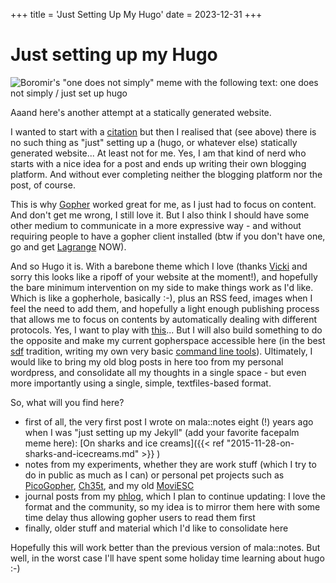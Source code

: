 +++
title = 'Just Setting Up My Hugo'
date = 2023-12-31
+++

# Just setting up my Hugo

![Boromir's "one does not simply" meme with the following text: one does not simply / just set up hugo](/images/onedoesnothugo.jpg)

Aaand here's another attempt at a statically generated website.

I wanted to start with a [citation](https://twitter.com/jack/status/20) but
then I realised that (see above) there is no such thing as "just" setting 
up a (hugo, or whatever else) statically generated website... At least not
for me. Yes, I am that kind of nerd who starts with a nice idea for a post
and ends up writing their own blogging platform. And without ever completing
neither the blogging platform nor the post, of course.

This is why [Gopher](http://gopher.floodgap.com/gopher/gw?a=gopher.3564020356.org)
worked great for me, as I just had to focus on content. And don't get me wrong,
I still love it. But I also think I should have some other medium to communicate
in a more expressive way - and without requiring people to have a gopher client 
installed (btw if you don't have one, go and get [Lagrange](https://github.com/skyjake/lagrange) 
NOW).

And so Hugo it is. With a barebone theme which I love (thanks 
[Vicki](https://vickiboykis.com/) and sorry this looks like a ripoff of your 
website at the moment!), and hopefully the bare minimum intervention on my side 
to make things work as I'd like. Which is like a gopherhole, basically :-), plus
an RSS feed, images when I feel the need to add them, and hopefully a light enough
publishing process that allows me to focus on contents by automatically dealing 
with different protocols. Yes, I want to play with 
[this](https://github.com/mkamarin/Hugo-2-Gopher-and-Gemini)... But I will also
build something to do the opposite and make my current gopherspace accessible 
here (in the best [sdf](http://sdf.org/) tradition, writing my own very basic
[command line tools](https://github.com/aittalam/hugo_tools)). Ultimately, 
I would like to bring my old blog posts in here too from my personal wordpress,
and consolidate all my thoughts in a single space - but even more importantly
using a single, simple, textfiles-based format.

So, what will you find here?

- first of all, the very first post I wrote on mala::notes eight (!) years
ago when I was "just setting up my Jekyll" (add your favorite facepalm meme
here): [On sharks and ice creams]({{< ref "2015-11-28-on-sharks-and-icecreams.md" >}} )
- notes from my experiments, whether they are work stuff (which I try to do
in public as much as I can) or personal pet projects such as 
[PicoGopher](https://github.com/aittalam/PicoGopher),
[Ch35t](https://github.com/aittalam/ch35t),
and my old [MoviESC](https://github.com/aittalam/moviESC)
- journal posts from my [phlog](gopher://gopher.3564020356.org), which I plan 
to continue updating: I love the format and the community, so my idea is to 
mirror them here with some time delay thus allowing gopher users to read them 
first
- finally, older stuff and material which I'd like to consolidate here

Hopefully this will work better than the previous version of mala::notes. But
well, in the worst case I'll have spent some holiday time learning about hugo
:-) 
